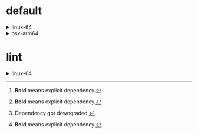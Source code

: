 # default

<details>
<summary>linux-64</summary>

|Dependency[^1]|Before|After|
|-|-|-|
|**new-package**||0.10.1|
|**removed-package**|0.10.1||
|**bpy**|0.10.1|2.10.1|
|**polars**|herads_0|herads_1|
|python|0.10.0|0.10.1|

</details>

<details>
<summary>osx-arm64</summary>

|Dependency[^1]|Before|After|
|-|-|-|
|**polars**[^2]|0.10.0|0.9.1|
|**python**|0.10.0|0.10.1|

</details>

# lint

<details>
<summary>linux-64</summary>

|Dependency[^1]|Before|After|
|-|-|-|
|**polars**|0.10.0|0.10.1|
|python|0.10.0|0.10.1|

</details>

[^1]: **Bold** means explicit dependency.
[^2]: Dependency got downgraded.
